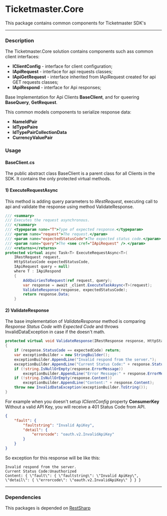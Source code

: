 ﻿# Ticketmaster.Core

This package contains common components for Ticketmaster SDK's
___
### Description
The Ticketmaster.Core solution contains components such ass common client interfaces:
* __IClientConfig__ - interface for client configuration;
* __IApiRequest__ - interface for api requests classes;
* __IApiGetRequest__ - interface inherited from IApiRequest created for api GET requests classes;
* __IApiRespond__ - interface for Api responses;

Base Implementation for Api Clients __BaseClient__, and for queering  __BaseQuery__, __GetRequest__.

This common models components to serialize response data:
* __NameIdPair__ 
* __IdTypePaire__ 
* __IdTypePairCollectionData__ 
* __CurrencyValuePair__ 

### Usage
#### BaseClient.cs

The public abstract class BaseClient is a parent class for all Clients in the SDK. 
It contains the only  protected virtual methods.

#### 1) ExecuteRequestAsync
This method is adding query parameters to *IRestRequest*, executing call to api and validate 
the response using method ValidateResponse.  

```C#
/// <summary>
/// Executes the request asynchronous.
/// </summary>
/// <typeparam name="T">Type of expected response.</typeparam>
/// <param name="request">The request.</param>
/// <param name="expectedStatusCode">The expected status code.</param>
/// <param name="query">The <see cref="IApiRequest" />.</param>
/// <returns></returns>
protected virtual async Task<T> ExecuteRequestAsync<T>(
    IRestRequest request,
    HttpStatusCode expectedStatusCode,
    IApiRequest query = null)
    where T : IApiRespond
    {
        AddQuiriesToRequest(ref request, query);
        var response = await _client.ExecuteTaskAsync<T>(request);
        ValidateResponse(response, expectedStatusCode);
        return response.Data;
    }
```


#### 2) ValidateResponse

The base implementation of *ValidateResponse* method is comparing 
*Response Status Code with  Expected Code* and throws InvalidDataException
in case if the doesn't math.

```C#
protected virtual void ValidateResponse(IRestResponse response, HttpStatusCode expectedCode)
{
    if (response.StatusCode == expectedCode) return;
    var exceptionBuilder = new StringBuilder();
    exceptionBuilder.AppendLine("Invalid respond from the server.");
    exceptionBuilder.AppendLine("Current Status Code:" + response.StatusCode);
    if (!string.IsNullOrEmpty(response.ErrorMessage))
        exceptionBuilder.AppendLine("Error Message:" + response.ErrorMessage);
    if (!string.IsNullOrEmpty(response.Content))
        exceptionBuilder.AppendLine("Content:" + response.Content);
    throw new InvalidDataException(exceptionBuilder.ToString());
}
```

For example when you doesn't setup *IClientConfig* property **ConsumerKey** Without a valid API Key,
you will receive a 401 Status Code from API.
```Json
{
    "fault": {
        "faultstring": "Invalid ApiKey",
        "detail": {
            "errorcode": "oauth.v2.InvalidApiKey"
        }
    }
}
```

So exception for this response will be like this:

```
Invalid respond from the server.
Current Status Code:Unauthorized
Content: { \"fault\": { \"faultstring\": \"Invalid ApiKey\", \"detail\": { \"errorcode\": \"oauth.v2.InvalidApiKey\" } } }
```

____
### Dependencies

This packages is depended on [RestSharp](http://restsharp.org/) 